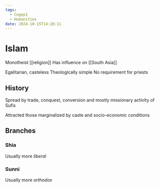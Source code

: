 ```yaml
---
tags:
  - Cegep1
  - Humanities
date: 2024-10-15T14:28:11
---
```


# Islam

Monotheist [[religion]]
Has influence on [[South Asia]]

Egalitarian, casteless
Theologically simple
No requirement for priests

## History

Spread by trade, conquest, conversion and mostly missionary activity of Sufis

Attracted those marginalized by caste and socio-economic conditions

## Branches

### Shia

Usually more *liberal*

### Sunni

Usually more *orthodox*